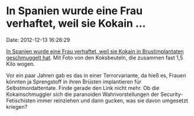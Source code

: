 In Spanien wurde eine Frau verhaftet, weil sie Kokain \...
==========================================================

Date: 2012-12-13 16:26:29

[In Spanien wurde eine Frau verhaftet, weil sie Kokain in
Brustimplantaten geschmuggelt
hat](http://www.reuters.com/article/2012/12/12/us-spain-cocaine-breasts-idUSBRE8BB16L20121212).
Mit Foto von den Koksbeuteln, die zusammen fast 1,5 Kilo wogen.

Vor ein paar Jahren gab es das in einer Terrorvariante, da hieß es,
Frauen könnten ja Sprengstoff in ihren Brüsten implantieren für
Selbstmordattentate. Finde gerade den Link nicht mehr. Ob die
Kokainschmuggler sich die paranoiden Wahnvorstellungen der
Security-Fetischisten immer reinziehen und dann gucken, was sie davon
umgesetzt kriegen?
